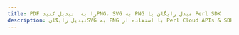 ---title: PDF را به  تبدیل کنیدPNG، SVG به PNG مبدل رایگان یا Perl SDKdescription: تبدیل رایگانSVG به PNG با استفاده از Perl Cloud APIs & SDK همچنین اسناد PDF را در Cloud ایجاد، ویرایش و رندر کنید.---